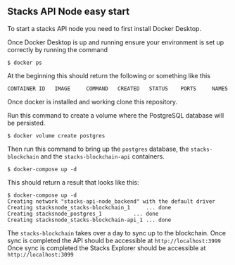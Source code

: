 ## Stacks API Node easy start

To start a stacks API node you need to first install Docker Desktop.

Once Docker Desktop is up and running ensure your environment is set up correctly by running the command
```
$ docker ps
```

At the beginning this should return the following or something like this
```
CONTAINER ID   IMAGE     COMMAND   CREATED   STATUS    PORTS     NAMES
```

Once docker is installed and working clone this repository.

Run this command to create a volume where the PostgreSQL database will be persisted.
```
$ docker volume create postgres
```

Then run this command to bring up the `postgres` database, the `stacks-blockchain` and the `stacks-blockchain-api` containers.
```
$ docker-compose up -d
```

This should return a result that looks like this:
```
$ docker-compose up -d
Creating network "stacks-api-node_backend" with the default driver
Creating stacksnode_stacks-blockchain_1     ... done
Creating stacksnode_postgres_1          ... done
Creating stacksnode_stacks-blockchain-api_1 ... done
```

The `stacks-blockchain` takes over a day to sync up to the blockchain. 
Once sync is completed the API should be accessible at `http://localhost:3999`
Once sync is completed the Stacks Explorer should be accessible at `http://localhost:3099`
